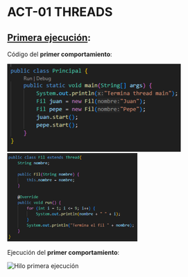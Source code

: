# ACT-01 THREADS

## <u>Primera ejecución</u>:

Código del **primer comportamiento**:

<div>
  <img src="Main_1.png" alt="Hilo primera ejecución" width="400"> 
  <img src="Hilo_1.png" alt="Hilo primera ejecución" width="300">
</div>

Ejecución del **primer comportamiento**:

<div>
  <img src="Ejecución_1.png" alt="Hilo primera ejecución" width="200">
</div>

<br>